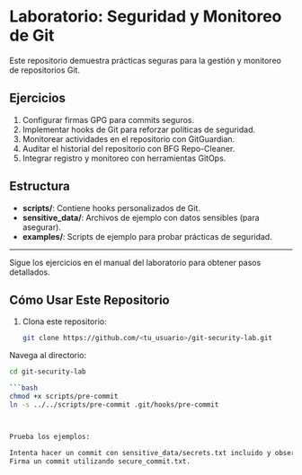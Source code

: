 # Laboratorio: Seguridad y Monitoreo de Git

Este repositorio demuestra prácticas seguras para la gestión y monitoreo de repositorios Git.

## Ejercicios
1. Configurar firmas GPG para commits seguros.
2. Implementar hooks de Git para reforzar políticas de seguridad.
3. Monitorear actividades en el repositorio con GitGuardian.
4. Auditar el historial del repositorio con BFG Repo-Cleaner.
5. Integrar registro y monitoreo con herramientas GitOps.

## Estructura
- **scripts/**: Contiene hooks personalizados de Git.
- **sensitive_data/**: Archivos de ejemplo con datos sensibles (para asegurar).
- **examples/**: Scripts de ejemplo para probar prácticas de seguridad.

---

Sigue los ejercicios en el manual del laboratorio para obtener pasos detallados.

## Cómo Usar Este Repositorio

1. Clona este repositorio:
   ```bash
   git clone https://github.com/<tu_usuario>/git-security-lab.git
Navega al directorio:

   ```bash
   cd git-security-lab

   ```bash
   chmod +x scripts/pre-commit
   ln -s ../../scripts/pre-commit .git/hooks/pre-commit



Prueba los ejemplos:

Intenta hacer un commit con sensitive_data/secrets.txt incluido y observa cómo se bloquea.
Firma un commit utilizando secure_commit.txt.
